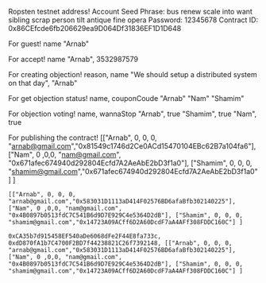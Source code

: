 
Ropsten testnet address!
    Account Seed Phrase: bus renew scale into want sibling scrap person tilt antique fine opera
        Password: 12345678
        Contract ID: 0x86CEfcde6fb206629ea9D064Df31836EF1D1D648

For guest!
    name
        "Arnab"

For accept!
    name
        "Arnab", 3532987579

For creating objection!
    reason, name
        "We should setup a distributed system on that day", "Arnab"

For get objection status!
    name, couponCoude
        "Arnab"
        "Nam"
        "Shamim"

For objection voting!
    name, wannaStop
        "Arnab", true
        "Shamim", true
        "Nam", true

For publishing the contract!
    [["Arnab", 0, 0, 0, "arnab@gmail.com","0x81549c1746d2Ce0ACd15470104EBc62B7a104fa6"], ["Nam", 0 ,0,0, "nam@gmail.com", "0x671afec674940d292804Ecfd7A2AeAbE2bD3f1a0"], ["Shamim", 0, 0, 0, "shamim@gmail.com","0x671afec674940d292804Ecfd7A2AeAbE2bD3f1a0"] ]

    [["Arnab", 0, 0, 0, "arnab@gmail.com","0x583031D1113aD414F02576BD6afaBfb302140225"], ["Nam", 0 ,0,0, "nam@gmail.com", "0x4B0897b0513fdC7C541B6d9D7E929C4e5364D2dB"], ["Shamim", 0, 0, 0, "shamim@gmail.com","0x14723A09ACff6D2A60DcdF7aA4AFf308FDDC160C"] ]

    0xCA35b7d915458EF540aDe6068dFe2F44E8fa733c, 0xdD870fA1b7C4700F2BD7f44238821C26f7392148, [["Arnab", 0, 0, 0, "arnab@gmail.com","0x583031D1113aD414F02576BD6afaBfb302140225"], ["Nam", 0 ,0,0, "nam@gmail.com", "0x4B0897b0513fdC7C541B6d9D7E929C4e5364D2dB"], ["Shamim", 0, 0, 0, "shamim@gmail.com","0x14723A09ACff6D2A60DcdF7aA4AFf308FDDC160C"] ]